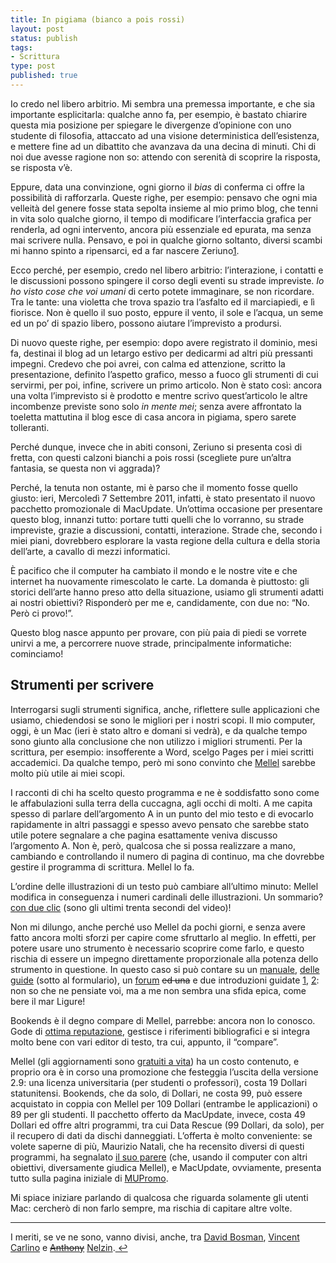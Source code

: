 ```yaml
--- 
title: In pigiama (bianco a pois rossi)
layout: post
status: publish
tags: 
- Scrittura
type: post
published: true
---
```

Io credo nel libero arbitrio. Mi sembra una premessa importante, e che sia importante esplicitarla: qualche anno fa, per esempio, è bastato chiarire questa mia posizione per spiegare le divergenze d’opinione con uno studente di filosofia, attaccato ad una visione deterministica dell’esistenza, e mettere fine ad un dibattito che avanzava da una decina di minuti. Chi di noi due avesse ragione non so: attendo con serenità di scoprire la risposta, se risposta v’è.

Eppure, data una convinzione, ogni giorno il <i>bias</i> di conferma ci offre la possibilità di rafforzarla. Queste righe, per esempio: pensavo che ogni mia velleità del genere fosse stata sepolta insieme al mio primo blog, che tenni in vita solo qualche giorno, il tempo di modificare l’interfaccia grafica per renderla, ad ogni intervento, ancora più essenziale ed epurata, ma senza mai scrivere nulla. Pensavo, e poi in qualche giorno soltanto, diversi scambi mi hanno spinto a ripensarci, ed a far nascere Zeriuno<a name="Ringraziamenti in nota"></a><a href="#1">1</a>.

Ecco perché, per esempio, credo nel libero arbitrio: l’interazione, i contatti e le discussioni possono spingere il corso degli eventi su strade impreviste. <i>Io ho visto cose che voi umani</i> di certo potete immaginare, se non ricordare. Tra le tante: una violetta che trova spazio tra l’asfalto ed il marciapiedi, e lì fiorisce. Non è quello il suo posto, eppure il vento, il sole e l’acqua, un seme ed un po’ di spazio libero, possono aiutare l’imprevisto a prodursi.

Di nuovo queste righe, per esempio: dopo avere registrato il dominio, mesi fa, destinai il blog ad un letargo estivo per dedicarmi ad altri più pressanti impegni. Credevo che poi avrei, con calma ed attenzione, scritto la presentazione, definito l’aspetto grafico, messo a fuoco gli strumenti di cui servirmi, per poi, infine, scrivere un primo articolo. Non è stato così: ancora una volta l’imprevisto si è prodotto e mentre scrivo quest’articolo le altre incombenze previste sono solo <i lang="la">in mente mei</i>; senza avere affrontato la toeletta mattutina il blog esce di casa ancora in pigiama, spero sarete tolleranti.

Perché dunque, invece che in abiti consoni, Zeriuno si presenta così di fretta, con questi calzoni bianchi a pois rossi (scegliete pure un’altra fantasia, se questa non vi aggrada)?

Perché, la tenuta non ostante, mi è parso che il momento fosse quello giusto: ieri, Mercoledì 7 Settembre 2011, infatti, è stato presentato il nuovo pacchetto promozionale di <span lang="en">MacUpdate</span>. Un’ottima occasione per presentare questo blog, innanzi tutto: portare tutti quelli che lo vorranno, su strade impreviste, grazie a discussioni, contatti, interazione. Strade che, secondo i miei piani, dovrebbero esplorare la vasta regione della cultura e della storia dell’arte, a cavallo di mezzi informatici.

È pacifico che il computer ha cambiato il mondo e le nostre vite e che internet ha nuovamente rimescolato le carte. La domanda è piuttosto: gli storici dell’arte hanno preso atto della situazione, usiamo gli strumenti adatti ai nostri obiettivi? Risponderò per me e, candidamente, con due no: “No. Però ci provo!”.

Questo blog nasce appunto per provare, con più paia di piedi se vorrete unirvi a me, a percorrere nuove strade, principalmente informatiche: cominciamo!

<h2 id="strumentiperscrivere">Strumenti per scrivere</h2>

Interrogarsi sugli strumenti significa, anche, riflettere sulle applicazioni che usiamo, chiedendosi se sono le migliori per i nostri scopi. Il mio computer, oggi, è un <span lang="en">Mac</span> (ieri è stato altro e domani si vedrà), e da qualche tempo sono giunto alla conclusione che non utilizzo i migliori strumenti. Per la scrittura, per esempio: insofferente a <span lang="en">Word</span>, scelgo <span lang="en">Pages</span> per i miei scritti accademici. Da qualche tempo, però mi sono convinto che <a href="http://redlers.com/">Mellel</a> sarebbe molto più utile ai miei scopi.

I racconti di chi ha scelto questo programma e ne è soddisfatto sono come le affabulazioni sulla terra della cuccagna, agli occhi di molti. A me capita spesso di parlare dell’argomento A in un punto del mio testo e di evocarlo rapidamente in altri passaggi e spesso avevo pensato che sarebbe stato utile potere segnalare a che pagina esattamente veniva discusso l’argomento A. Non è, però, qualcosa che si possa realizzare a mano, cambiando e controllando il numero di pagina di continuo, ma che dovrebbe gestire il programma di scrittura. Mellel lo fa.

L’ordine delle illustrazioni di un testo può cambiare all’ultimo minuto: Mellel modifica in conseguenza i numeri cardinali delle illustrazioni. Un sommario? <a href="http://redlers.com/supporttutorialmentionandtoc.html">con due clic</a> (sono gli ultimi trenta secondi del video)!

Non mi dilungo, anche perché uso Mellel da pochi giorni, e senza avere fatto ancora molti sforzi per capire come sfruttarlo al meglio. In effetti, per potere usare uno strumento è necessario scoprire come farlo, e questo rischia di essere un impegno direttamente proporzionale alla potenza dello strumento in questione. In questo caso si può contare su un <a href="http://www.connectnw.com/redlers/MellelGuide.pdf">manuale</a>, <a href="http://redlers.com/download.html">delle guide</a> (sotto al formulario), un <a href="http://forum.redlers.com/">forum</a> <del>ed una</del> e due introduzioni guidate <a href="http://www.macgeneration.com/labo/voir/98594">1</a>, <a href="http://www.atpm.com/14.01/mellel.shtml">2</a>: non so che ne pensiate voi, ma a me non sembra una sfida epica, come bere il mar Ligure!

Bookends è il degno compare di Mellel, parrebbe: ancora non lo conosco. Gode di <a href="http://www.macgeneration.com/news/voir/143671/bookends-11-nouvelle-interface">ottima reputazione</a>, gestisce i riferimenti bibliografici e si integra molto bene con vari editor di testo, tra cui, appunto, il “compare”.

Mellel (gli aggiornamenti sono [gratuiti a vita](href="http://www.macgeneration.com/news/voir/185452/mellel-2.8-nouvelles-fonctions-baisse-de-prix-et-mac-app-store "Articolo in francese")) ha un costo contenuto, e proprio ora è in corso una promozione che festeggia l’uscita della versione 2.9: una licenza universitaria (per studenti o professori), costa 19 Dollari statunitensi. Bookends, che da solo, di Dollari, ne costa 99, può essere acquistato in coppia con Mellel per 109 Dollari (entrambe le applicazioni) o 89 per gli studenti. Il pacchetto offerto da <span lang="en">MacUpdate</span>, invece, costa 49 Dollari ed offre altri programmi, tra cui <span lang="en">Data Rescue</span> (99 Dollari, da solo), per il recupero di dati da dischi danneggiati. L’offerta è molto conveniente: se volete saperne di più, Maurizio Natali, che ha recensito diversi di questi programmi, ha segnalato <a href="http://www.saggiamente.com/blog/2011/09/07/macupdate-bundle-di-settembre-11-applicazioni-a-35e-compreso-toast-11/">il suo parere</a> (che, usando il computer con altri obiettivi, diversamente giudica Mellel), e <span lang="en">MacUpdate</span>, ovviamente, presenta tutto sulla pagina iniziale di <a href="https://www.mupromo.com/">MUPromo</a>.

Mi spiace iniziare parlando di qualcosa che riguarda solamente gli utenti <span lang="en">Mac</span>: cercherò di non farlo sempre, ma rischia di capitare altre volte.

<hr />

<a name="1"></a>
I meriti, se ve ne sono, vanno divisi, anche, tra <a href="http://davidbosman.fr/blog/index.php">David Bosman</a>, <a href="http://www.vincent-ca.tumblr.com/">Vincent Carlino</a> e <del><a href="http://anthonynelzin.com/">Anthony</a></del> <a href="http://metrozendodo.com/">Nelzin</a>.<a href="#[1]"> ↩</a>
</div>
